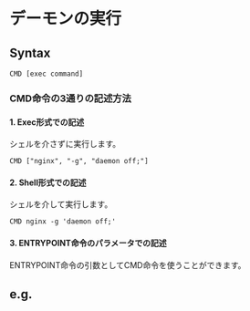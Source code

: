 # デーモンの実行
## Syntax
```
CMD [exec command]
```
### CMD命令の3通りの記述方法
#### 1. Exec形式での記述
シェルを介さずに実行します。
```
CMD ["nginx", "-g", "daemon off;"]
```
#### 2. Shell形式での記述
シェルを介して実行します。
```
CMD nginx -g 'daemon off;'
```
#### 3. ENTRYPOINT命令のパラメータでの記述
ENTRYPOINT命令の引数としてCMD命令を使うことができます。
## e.g.